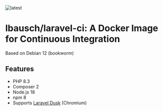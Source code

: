 ![latest](https://github.com/lbausch/laravel-ci/actions/workflows/docker-registry.yml/badge.svg)

# lbausch/laravel-ci: A Docker Image for Continuous Integration

Based on Debian 12 (bookworm)

## Features
+ PHP 8.3
+ Composer 2
+ Node.js 18
+ npm 8
+ Supports [Laravel Dusk](https://laravel.com/docs/master/dusk) (Chromium)
